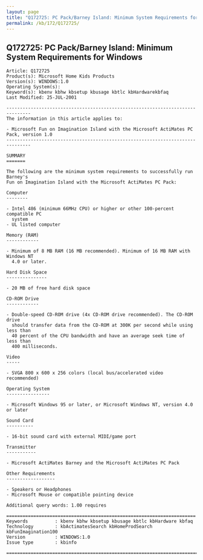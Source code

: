 ```yaml
---
layout: page
title: "Q172725: PC Pack/Barney Island: Minimum System Requirements for Windows"
permalink: /kb/172/Q172725/
---
```


## Q172725: PC Pack/Barney Island: Minimum System Requirements for Windows

	Article: Q172725
	Product(s): Microsoft Home Kids Products
	Version(s): WINDOWS:1.0
	Operating System(s): 
	Keyword(s): kbenv kbhw kbsetup kbusage kbtlc kbHardwarekbfaq
	Last Modified: 25-JUL-2001
	
	-------------------------------------------------------------------------------
	The information in this article applies to:
	
	- Microsoft Fun on Imagination Island with the Microsoft ActiMates PC Pack, version 1.0 
	-------------------------------------------------------------------------------
	
	SUMMARY
	=======
	
	The following are the minimum system requirements to successfully run Barney's
	Fun on Imagination Island with the Microsoft ActiMates PC Pack:
	
	Computer
	--------
	
	- Intel 486 (minimum 66MHz CPU) or higher or other 100-percent compatible PC
	  system
	- UL listed computer
	
	Memory (RAM)
	------------
	
	- Minimum of 8 MB RAM (16 MB recommended). Minimum of 16 MB RAM with Windows NT
	  4.0 or later.
	
	Hard Disk Space
	---------------
	
	- 20 MB of free hard disk space
	
	CD-ROM Drive
	------------
	
	- Double-speed CD-ROM drive (4x CD-ROM drive recommended). The CD-ROM drive
	  should transfer data from the CD-ROM at 300K per second while using less than
	  40 percent of the CPU bandwidth and have an average seek time of less than
	  400 milliseconds.
	
	Video
	-----
	
	- SVGA 800 x 600 x 256 colors (local bus/accelerated video recommended)
	
	Operating System
	----------------
	
	- Microsoft Windows 95 or later, or Microsoft Windows NT, version 4.0 or later
	
	Sound Card
	----------
	
	- 16-bit sound card with external MIDI/game port
	
	Transmitter
	-----------
	
	- Microsoft ActiMates Barney and the Microsoft ActiMates PC Pack
	
	Other Requirements
	------------------
	
	- Speakers or Headphones
	- Microsoft Mouse or compatible pointing device
	
	Additional query words: 1.00 requires
	
	======================================================================
	Keywords          : kbenv kbhw kbsetup kbusage kbtlc kbHardware kbfaq
	Technology        : kbActimatesSearch kbHomeProdSearch kbFunImagination100
	Version           : WINDOWS:1.0
	Issue type        : kbinfo
	
	=============================================================================
	
